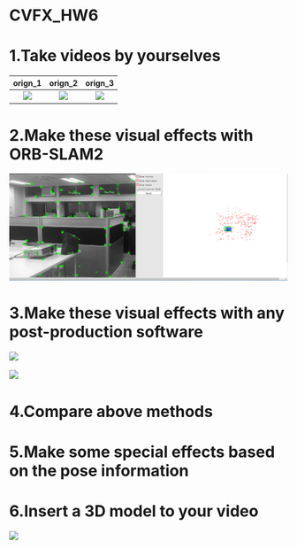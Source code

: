 # CVFX_HW6
  # 1.Take videos by yourselves
  
  | orign_1        | orign_2        | orign_3  |
  | :-------------: |:-------------:| :-----:|
  | [![](http://img.youtube.com/vi/TYtgs9knkJ4/0.jpg)](http://www.youtube.com/watch?v=TYtgs9knkJ4 "")   | [![](http://img.youtube.com/vi/21RdlwbpWR0/0.jpg)](http://www.youtube.com/watch?v=21RdlwbpWR0 "")      | [![](http://img.youtube.com/vi/dLcWU2yw-xY/0.jpg)](http://www.youtube.com/watch?v=dLcWU2yw-xY "") |
  
  >>
  

  
  # 2.Make these visual effects with ORB-SLAM2
  
  ![image](https://github.com/CharlieYao1996/CVFX_HW6/blob/master/screenshot.png?raw=true)
  
  # 3.Make these visual effects with any post-production software
  
  
  [![](http://img.youtube.com/vi/SIVMY_HNDyE/0.jpg)](http://www.youtube.com/watch?v=SIVMY_HNDyE "")
  
  [![](http://img.youtube.com/vi/gPdjCcPHROo/0.jpg)](http://www.youtube.com/watch?v=gPdjCcPHROo "")
  
  # 4.Compare above methods
  
  # 5.Make some special effects based on the pose information
  
  # 6.Insert a 3D model to your video
  
  
  [![](http://img.youtube.com/vi/aKZJNS_WkwM/0.jpg)](http://www.youtube.com/watch?v=aKZJNS_WkwM "")

  


